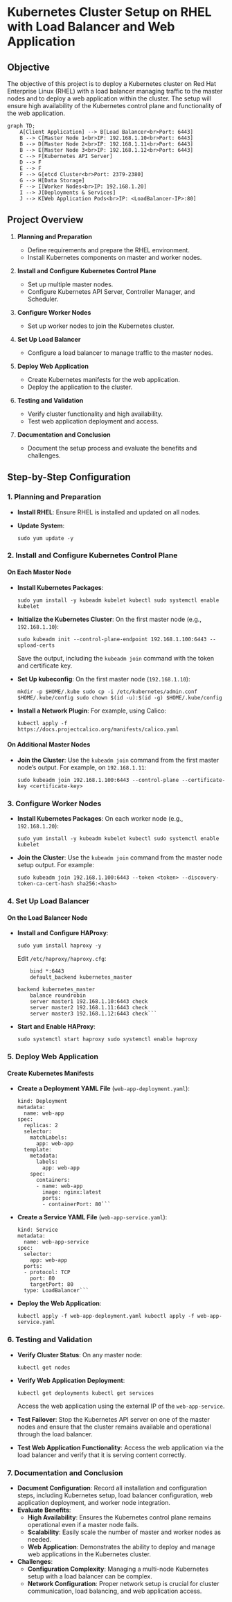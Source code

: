 
# Kubernetes Cluster Setup on RHEL with Load Balancer and Web Application

## Objective

The objective of this project is to deploy a Kubernetes cluster on Red Hat Enterprise Linux (RHEL) with a 
load balancer managing traffic to the master nodes and to deploy a web application within the cluster. The 
setup will ensure high availability of the Kubernetes control plane and functionality of the web 
application.

```mermaid
graph TD;
    A[Client Application] --> B[Load Balancer<br>Port: 6443]
    B --> C[Master Node 1<br>IP: 192.168.1.10<br>Port: 6443]
    B --> D[Master Node 2<br>IP: 192.168.1.11<br>Port: 6443]
    B --> E[Master Node 3<br>IP: 192.168.1.12<br>Port: 6443]
    C --> F[Kubernetes API Server]
    D --> F
    E --> F
    F --> G[etcd Cluster<br>Port: 2379-2380]
    G --> H[Data Storage]
    F --> I[Worker Nodes<br>IP: 192.168.1.20]
    I --> J[Deployments & Services]
    J --> K[Web Application Pods<br>IP: <LoadBalancer-IP>:80]
```

## Project Overview

1.  **Planning and Preparation**
    
    -   Define requirements and prepare the RHEL environment.
    -   Install Kubernetes components on master and worker nodes.
2.  **Install and Configure Kubernetes Control Plane**
    
    -   Set up multiple master nodes.
    -   Configure Kubernetes API Server, Controller Manager, and Scheduler.
3.  **Configure Worker Nodes**
    
    -   Set up worker nodes to join the Kubernetes cluster.
4.  **Set Up Load Balancer**
    
    -   Configure a load balancer to manage traffic to the master nodes.
5.  **Deploy Web Application**
    
    -   Create Kubernetes manifests for the web application.
    -   Deploy the application to the cluster.
6.  **Testing and Validation**
    
    -   Verify cluster functionality and high availability.
    -   Test web application deployment and access.
7.  **Documentation and Conclusion**
    
    -   Document the setup process and evaluate the benefits and challenges.

## Step-by-Step Configuration

### 1. Planning and Preparation

-   **Install RHEL**: Ensure RHEL is installed and updated on all nodes.
-   **Update System**:
    
    
    `sudo yum update -y` 
    

### 2. Install and Configure Kubernetes Control Plane

#### On Each Master Node

-   **Install Kubernetes Packages**:
    
    
    `sudo yum install -y kubeadm kubelet kubectl
    sudo systemctl enable kubelet` 
    
-   **Initialize the Kubernetes Cluster**: On the first master node (e.g., `192.168.1.10`):
    
    
    `sudo kubeadm init --control-plane-endpoint 192.168.1.100:6443 --upload-certs` 
    
    Save the output, including the `kubeadm join` command with the token and certificate key.
    
-   **Set Up kubeconfig**: On the first master node (`192.168.1.10`):
    
    
    `mkdir -p $HOME/.kube
    sudo cp -i /etc/kubernetes/admin.conf $HOME/.kube/config
    sudo chown $(id -u):$(id -g) $HOME/.kube/config` 
    
-   **Install a Network Plugin**: For example, using Calico:
    
    
    `kubectl apply -f https://docs.projectcalico.org/manifests/calico.yaml` 
    

#### On Additional Master Nodes

-   **Join the Cluster**: Use the `kubeadm join` command from the first master node’s output. For example, 
on `192.168.1.11`:
    
    
    `sudo kubeadm join 192.168.1.100:6443 --control-plane --certificate-key <certificate-key>` 
    

### 3. Configure Worker Nodes

-   **Install Kubernetes Packages**: On each worker node (e.g., `192.168.1.20`):
    
    
    `sudo yum install -y kubeadm kubelet kubectl
    sudo systemctl enable kubelet` 
    
-   **Join the Cluster**: Use the `kubeadm join` command from the master node setup output. For example:
    
    
    `sudo kubeadm join 192.168.1.100:6443 --token <token> --discovery-token-ca-cert-hash sha256:<hash>` 
    

### 4. Set Up Load Balancer

#### On the Load Balancer Node

-   **Install and Configure HAProxy**:
    
    
    `sudo yum install haproxy -y` 
    
    Edit `/etc/haproxy/haproxy.cfg`:
    
    
    ```frontend kubernetes_api
        bind *:6443
        default_backend kubernetes_master
    
    backend kubernetes_master
        balance roundrobin
        server master1 192.168.1.10:6443 check
        server master2 192.168.1.11:6443 check
        server master3 192.168.1.12:6443 check``` 
    
-   **Start and Enable HAProxy**:
    
    
    `sudo systemctl start haproxy
    sudo systemctl enable haproxy` 
    

### 5. Deploy Web Application

#### Create Kubernetes Manifests

-   **Create a Deployment YAML File** (`web-app-deployment.yaml`):
    
    
    ```apiVersion: apps/v1
    kind: Deployment
    metadata:
      name: web-app
    spec:
      replicas: 2
      selector:
        matchLabels:
          app: web-app
      template:
        metadata:
          labels:
            app: web-app
        spec:
          containers:
          - name: web-app
            image: nginx:latest
            ports:
            - containerPort: 80``` 
    
-   **Create a Service YAML File** (`web-app-service.yaml`):
    
    ```apiVersion: v1
    kind: Service
    metadata:
      name: web-app-service
    spec:
      selector:
        app: web-app
      ports:
      - protocol: TCP
        port: 80
        targetPort: 80
      type: LoadBalancer``` 
    
-   **Deploy the Web Application**:
    
    
    `kubectl apply -f web-app-deployment.yaml
    kubectl apply -f web-app-service.yaml` 
    

### 6. Testing and Validation

-   **Verify Cluster Status**: On any master node:
    
    
    `kubectl get nodes` 
    
-   **Verify Web Application Deployment**:
    
    
    `kubectl get deployments
    kubectl get services` 
    
    Access the web application using the external IP of the `web-app-service`.
    
-   **Test Failover**: Stop the Kubernetes API server on one of the master nodes and ensure that the 
cluster remains available and operational through the load balancer.
    
-   **Test Web Application Functionality**: Access the web application via the load balancer and verify 
that it is serving content correctly.
    

### 7. Documentation and Conclusion

-   **Document Configuration**: Record all installation and configuration steps, including Kubernetes 
setup, load balancer configuration, web application deployment, and worker node integration.
-   **Evaluate Benefits**:
    -   **High Availability**: Ensures the Kubernetes control plane remains operational even if a master 
node fails.
    -   **Scalability**: Easily scale the number of master and worker nodes as needed.
    -   **Web Application**: Demonstrates the ability to deploy and manage web applications in the 
Kubernetes cluster.
-   **Challenges**:
    -   **Configuration Complexity**: Managing a multi-node Kubernetes setup with a load balancer can be 
complex.
    -   **Network Configuration**: Proper network setup is crucial for cluster communication, load 
balancing, and web application access.
